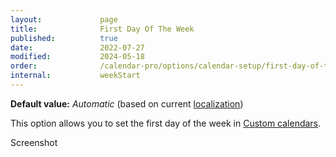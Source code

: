 ```yaml
---
layout:             page
title:              First Day Of The Week
published:          true
date:               2022-07-27
modified:           2024-05-18
order:              /calendar-pro/options/calendar-setup/first-day-of-the-week
internal:           weekStart
---
```

**Default value:** *Automatic* (based on current [localization](../localization/index.md))

This option allows you to set the first day of the week in [Custom calendars](../../features/calendar-systems.md#custom-calendar).

<todo>Screenshot</todo>